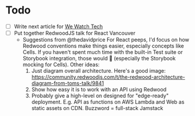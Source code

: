 # Todo

- [ ] Write next article for [We Watch Tech](https://wewatch.tech)
- [ ] Put together RedwoodJS talk for React Vancouver
  - Suggestions from @thedavidprice
    For React peeps, I'd focus on how Redwood conventions make things easier, especially concepts like Cells. If you haven't spent much time with the built-in Test suite or Storybook integration, those would :exploding_head: (especially the Storybook mocking for Cells). Other ideas:
    1. Just diagram overall architecture. Here's a good image: https://community.redwoodjs.com/t/the-redwood-architecture-diagram-from-toms-talk/9841
    2. Show how easy it is to work with an API using Redwood
    3. Probably give a high-level on designed for "edge-ready" deployment. E.g. API as functions on AWS Lambda and Web as static assets on CDN. Buzzword = full-stack Jamstack
